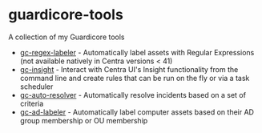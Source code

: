 # guardicore-tools
A collection of my Guardicore tools

- [gc-regex-labeler](https://github.com/n3tsurge/gc-regex-labeler) - Automatically label assets with Regular Expressions (not available natively in Centra versions < 41)
- [gc-insight](https://github.com/n3tsurge/gc-insight) - Interact with Centra UI's Insight functionality from the command line and create rules that can be run on the fly or via a task scheduler
- [gc-auto-resolver](https://github.com/n3tsurge/gc-auto-resolver) - Automatically resolve incidents based on a set of criteria
- [gc-ad-labeler](https://github.com/n3tsurge/gc-ad-labeler) - Automatically label computer assets based on their AD group membership or OU membership

